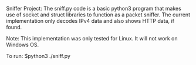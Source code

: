 Sniffer Project:
The sniff.py code is a basic python3 program that makes use of socket and struct libraries to function as a packet sniffer.
The current implementation only decodes IPv4 data and also shows HTTP data, if found.

Note: This implementation was only tested for Linux. It will not work on Windows OS.

To run:
$python3 ./sniff.py
